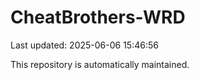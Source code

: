 # CheatBrothers-WRD

Last updated: 2025-06-06 15:46:56

This repository is automatically maintained.
